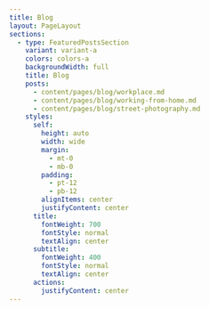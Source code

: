 ```yaml
---
title: Blog
layout: PageLayout
sections:
  - type: FeaturedPostsSection
    variant: variant-a
    colors: colors-a
    backgroundWidth: full
    title: Blog
    posts:
      - content/pages/blog/workplace.md
      - content/pages/blog/working-from-home.md
      - content/pages/blog/street-photography.md
    styles:
      self:
        height: auto
        width: wide
        margin:
          - mt-0
          - mb-0
        padding:
          - pt-12
          - pb-12
        alignItems: center
        justifyContent: center
      title:
        fontWeight: 700
        fontStyle: normal
        textAlign: center
      subtitle:
        fontWeight: 400
        fontStyle: normal
        textAlign: center
      actions:
        justifyContent: center
---
```

